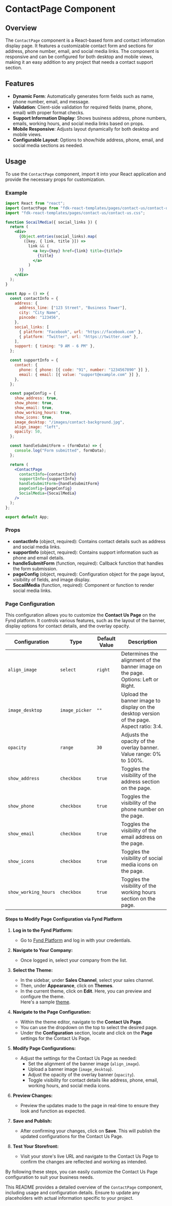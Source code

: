 # ContactPage Component

## Overview

The `ContactPage` component is a React-based form and contact information display page. It features a customizable contact form and sections for address, phone number, email, and social media links. The component is responsive and can be configured for both desktop and mobile views, making it an easy addition to any project that needs a contact support section.

## Features

- **Dynamic Form**: Automatically generates form fields such as name, phone number, email, and message.
- **Validation**: Client-side validation for required fields (name, phone, email) with proper format checks.
- **Support Information Display**: Shows business address, phone numbers, emails, working hours, and social media links based on props.
- **Mobile Responsive**: Adjusts layout dynamically for both desktop and mobile views.
- **Configurable Layout**: Options to show/hide address, phone, email, and social media sections as needed.

## Usage

To use the `ContactPage` component, import it into your React application and provide the necessary props for customization.

### Example

```jsx
import React from "react";
import ContactPage from "fdk-react-templates/pages/contact-us/contact-us";
import "fdk-react-templates/pages/contact-us/contact-us.css";

function SocailMedia({ social_links }) {
  return (
    <div>
      {Object.entries(social_links).map(
        ([key, { link, title }]) =>
          link && (
            <a key={key} href={link} title={title}>
              {title}
            </a>
          )
      )}
    </div>
  );
}

const App = () => {
  const contactInfo = {
    address: {
      address_line: ["123 Street", "Business Tower"],
      city: "City Name",
      pincode: "123456",
    },
    social_links: [
      { platform: "Facebook", url: "https://facebook.com" },
      { platform: "Twitter", url: "https://twitter.com" },
    ],
    support: { timing: "9 AM - 6 PM" },
  };

  const supportInfo = {
    contact: {
      phone: { phone: [{ code: "91", number: "1234567890" }] },
      email: { email: [{ value: "support@example.com" }] },
    },
  };

  const pageConfig = {
    show_address: true,
    show_phone: true,
    show_email: true,
    show_working_hours: true,
    show_icons: true,
    image_desktop: "/images/contact-background.jpg",
    align_image: "left",
    opacity: 50,
  };

  const handleSubmitForm = (formData) => {
    console.log("Form submitted", formData);
  };

  return (
    <ContactPage
      contactInfo={contactInfo}
      supportInfo={supportInfo}
      handleSubmitForm={handleSubmitForm}
      pageConfig={pageConfig}
      SocialMedia={SocailMedia}
    />
  );
};

export default App;

```
### Props

- **contactInfo** (object, required): Contains contact details such as address and social media links.
- **supportInfo** (object, required): Contains support information such as phone and email details.
- **handleSubmitForm** (function, required): Callback function that handles the form submission.
- **pageConfig** (object, required): Configuration object for the page layout, visibility of fields, and image display.
- **SocailMedia** (function, required): Component or function to render social media links.

### Page Configuration

This configuration allows you to customize the **Contact Us Page** on the Fynd platform. It controls various features, such as the layout of the banner, display options for contact details, and the overlay opacity.

| **Configuration**             | **Type**       | **Default Value**  | **Description**                                                                                   |
|-------------------------------|----------------|--------------------|---------------------------------------------------------------------------------------------------|
| `align_image`                  | `select`       | `right`            | Determines the alignment of the banner image on the page. Options: Left or Right.                |
| `image_desktop`                | `image_picker` | `""`               | Upload the banner image to display on the desktop version of the page. Aspect ratio: 3:4.         |
| `opacity`                      | `range`        | `30`               | Adjusts the opacity of the overlay banner. Value range: 0% to 100%.                              |
| `show_address`                 | `checkbox`     | `true`             | Toggles the visibility of the address section on the page.                                        |
| `show_phone`                   | `checkbox`     | `true`             | Toggles the visibility of the phone number on the page.                                           |
| `show_email`                   | `checkbox`     | `true`             | Toggles the visibility of the email address on the page.                                          |
| `show_icons`                   | `checkbox`     | `true`             | Toggles the visibility of social media icons on the page.                                         |
| `show_working_hours`           | `checkbox`     | `true`             | Toggles the visibility of the working hours section on the page.                                  |

#### Steps to Modify Page Configuration via Fynd Platform

1. **Log in to the Fynd Platform:**
   - Go to [Fynd Platform](https://platform.fynd.com) and log in with your credentials.

2. **Navigate to Your Company:**
   - Once logged in, select your company from the list.

3. **Select the Theme:**
   - In the sidebar, under **Sales Channel**, select your sales channel.
   - Then, under **Appearance**, click on **Themes**.
   - In the current theme, click on **Edit**. Here, you can preview and configure the theme.  
     Here's a sample [theme](https://platform.fynd.com/company/5178/application/668765e1c984016d78222a21/themes/668768e7e21c099a562b5d56/edit).

4. **Navigate to the Page Configuration:**
   - Within the theme editor, navigate to the **Contact Us Page**. 
   - You can use the dropdown on the top to select the desired page.
   - Under the **Configuration** section, locate and click on the **Page** settings for the Contact Us Page.

5. **Modify Page Configurations:**
   - Adjust the settings for the Contact Us Page as needed:
     - Set the alignment of the banner image (`align_image`).
     - Upload a banner image (`image_desktop`).
     - Adjust the opacity of the overlay banner (`opacity`).
     - Toggle visibility for contact details like address, phone, email, working hours, and social media icons.

6. **Preview Changes:**
   - Preview the updates made to the page in real-time to ensure they look and function as expected.

7. **Save and Publish:**
   - After confirming your changes, click on **Save**. This will publish the updated configurations for the Contact Us Page.

8. **Test Your Storefront:**
   - Visit your store's live URL and navigate to the Contact Us Page to confirm the changes are reflected and working as intended.

By following these steps, you can easily customize the Contact Us Page configuration to suit your business needs.

This README provides a detailed overview of the `ContactPage` component, including usage and configuration details. Ensure to update any placeholders with actual information specific to your project.
